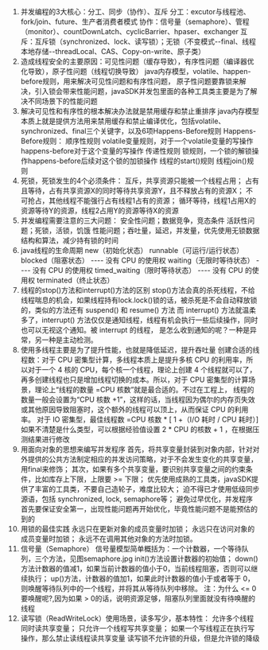 1. 并发编程的3大核心：分工、同步（协作）、互斥
    分工：excutor与线程池、fork/join、future、生产者消费者模式
    协作：信号量（semaphore）、管程（monitor）、countDownLatch、cyclicBarrier、hpaser、exchanger
    互斥：互斥锁（synchronized、lock、读写锁）；无锁（不变模式--final、线程本地存储--threadLocal、CAS、Copy-on-write、原子类）
2. 造成线程安全的主要原因：可见性问题（缓存导致），有序性问题（编译器优化导致），原子性问题（线程切换导致）
    java内存模型，volatile、happen-before规则，用来解决可见性问题和有序性问题，
    原子性问题要靠锁来解决，引入锁会带来性能问题，javaSDK并发包里面的各种工具类主要是为了解决不同场景下的性能问题
3. 解决可见性和有序性的根本解决办法就是禁用缓存和禁止重排序
    java内存模型本质上就是提供方法用来禁用缓存和禁止编译优化，包括volatile、synchronized、final三个关键字，以及6项Happens-Before规则
    Happens-Before规则：
    顺序性规则
    volatile变量规则，对于一个volatile变量的写操作happens-before对于这个变量的写操作
    传递性规则
    锁规则，一个锁的解锁操作happens-before后续对这个锁的加锁操作
    线程的start()规则
    线程join()规则
4. 死锁，死锁发生的4个必须条件：
    互斥，共享资源只能被一个线程占用；
    占有且等待，占有共享资源X的同时等待共享资源Y，且不释放占有的资源X；
    不可抢占，其他线程不能强行占有线程1占有的资源；
    循环等待，线程1占用X的资源等待Y的资源，线程2占用Y的资源等待X的资源
5. 并发编程需要注意的三大问题：
    安全性问题；数据竞争，竞态条件
    活跃性问题；死锁，活锁，饥饿
    性能问题；吞吐量，延迟，并发量，优先使用无锁数据结构和算法，减少持有锁的时间
6. java线程的生命周期
    new（初始化状态）
    runnable（可运行/运行状态）
    blocked（阻塞状态） ---- 没有 CPU 的使用权
    waiting（无限时等待状态） ---- 没有 CPU 的使用权
    timed_waiting（限时等待状态） ---- 没有 CPU 的使用权
    terminated（终止状态）
7. 线程的stop()方法和interrupt()方法的区别
    stop()方法会真的杀死线程，不给线程喘息的机会，如果线程持有lock.lock()锁的话，被杀死是不会自动释放锁的，类似的方法还有 suspend() 和 resume() 方法
    而 interrupt() 方法就温柔多了，interrupt() 方法仅仅是通知线程，线程有机会执行一些后续操作，同时也可以无视这个通知。被 interrupt 的线程，
    是怎么收到通知的呢？一种是异常，另一种是主动检测。
8. 使用多线程主要是为了提升性能，也就是降低延迟，提升吞吐量
    创建合适的线程数：对于 CPU 密集型计算，多线程本质上是提升多核 CPU 的利用率，所以对于一个 4 核的 CPU，每个核一个线程，理论上创建 4 个线程就可以了，
                   再多创建线程也只是增加线程切换的成本。所以，对于 CPU 密集型的计算场景，理论上“线程的数量 =CPU 核数”就是最合适的。不过在工程上， 
                   线程的数量一般会设置为“CPU 核数 +1”，这样的话，当线程因为偶尔的内存页失效或其他原因导致阻塞时，这个额外的线程可以顶上，从而保证 CPU 的利用率。
                   对于 IO 密集型，最佳线程数 =CPU 核数 * [ 1 +（I/O 耗时 / CPU 耗时）]
    如果不清楚是什么类型，可以根据经验值设置 2 * CPU 的核数 + 1 ，在根据压测结果进行修改
9. 用面向对象的思想来编写并发程序
    首先，将共享变量封装到对象内部，针对对外提供的公共方法制定相应的并发访问策略，对于不会发生变化的共享变量，用final来修饰；
    其次，如果有多个共享变量，要识别共享变量之间的约束条件，比如库存上下限，上限要 >= 下限；
    优先使用成熟的工具类，javaSDK提供了丰富的工具类，不要自己造轮子，难度比较大；
    迫不得已才使用低级同步源语，包括 synchronized, lock, semaphore等；
    避免过早优化，并发程序首先要保证安全第一，出现性能问题再开始优化，毕竟性能问题不是能预估的到的
10. 用锁的最佳实践
    永远只在更新对象的成员变量时加锁；
    永远只在访问对象的成员变量时加锁；
    永远不在调用其他对象的方法时加锁。
11. 信号量（Semaphore）
    信号量模型简单概括为：一个计数器，一个等待队列，三个方法，见图semaphore.jpg
    init()方法设置计数器的初始值；
    down()方法计数器的值减1，如果当前计数器的值小于0，当前线程阻塞，否则可以继续执行；
    up()方法，计数器的值加1，如果此时计数器的值小于或者等于 0，则唤醒等待队列中的一个线程，并将其从等待队列中移除。
       注：为什么 <= 0要唤醒呢?,因为如果 > 0的话，说明资源足够，阻塞队列里面就没有待唤醒的线程
12. 读写锁（ReadWriteLock）使用场景，读多写少，基本特性：
    允许多个线程同时读共享变量；
    只允许一个线程写共享变量；
    如果一个写线程正在执行写操作，那么禁止读线程读共享变量
    读写锁不允许锁的升级，但是允许锁的降级














    